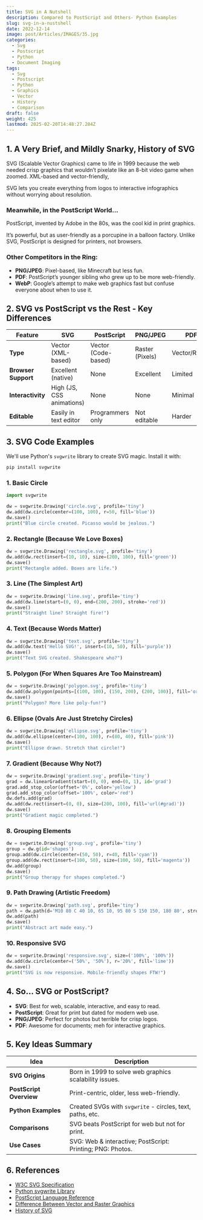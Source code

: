 ```yaml
---
title: SVG in A Nutshell
description: Compared to PostScript and Others- Python Examples
slug: svg-in-a-nustshell
date: 2022-12-14
image: post/Articles/IMAGES/35.jpg
categories:
  - Svg
  - Postscript
  - Python
  - Document Imaging
tags:
  - Svg
  - Postscript
  - Python
  - Graphics
  - Vector
  - History
  - Comparison
draft: false
weight: 425
lastmod: 2025-02-20T14:48:27.284Z
---
```

<!--
# SVG in Depth - Compared to PostScript and Others (with Python Code!)

Welcome to the wonderful world of SVG! If you've ever looked at an SVG file and thought, "Is this XML or an alien language?" — congrats, you're in the right place. Let's break down SVG like a curious cat ripping apart a cardboard box and compare it with the grandpa of graphics, PostScript, and a few other formats. 
-->

## 1. A Very Brief, and Mildly Snarky, History of SVG

SVG (Scalable Vector Graphics) came to life in 1999 because the web needed crisp graphics that wouldn’t pixelate like an 8-bit video game when zoomed. XML-based and vector-friendly,

SVG lets you create everything from logos to interactive infographics without worrying about resolution.

### Meanwhile, in the PostScript World…

PostScript, invented by Adobe in the 80s, was the cool kid in print graphics.

It’s powerful, but as user-friendly as a porcupine in a balloon factory. Unlike SVG, PostScript is designed for printers, not browsers.

### Other Competitors in the Ring:

* **PNG/JPEG**: Pixel-based, like Minecraft but less fun.
* **PDF**: PostScript’s younger sibling who grew up to be more web-friendly.
* **WebP**: Google’s attempt to make web graphics fast but confuse everyone about when to use it.

## 2. SVG vs PostScript vs the Rest - Key Differences

| Feature             | SVG                       | PostScript          | PNG/JPEG        | PDF           |
| ------------------- | ------------------------- | ------------------- | --------------- | ------------- |
| **Type**            | Vector (XML-based)        | Vector (Code-based) | Raster (Pixels) | Vector/Raster |
| **Browser Support** | Excellent (native)        | None                | Excellent       | Limited       |
| **Interactivity**   | High (JS, CSS animations) | None                | None            | Minimal       |
| **Editable**        | Easily in text editor     | Programmers only    | Not editable    | Harder        |

## 3. SVG Code Examples

We'll use Python's `svgwrite` library to create SVG magic. Install it with:

```bash
pip install svgwrite
```

### 1. Basic Circle

```python
import svgwrite

dw = svgwrite.Drawing('circle.svg', profile='tiny')
dw.add(dw.circle(center=(100, 100), r=50, fill='blue'))
dw.save()
print("Blue circle created. Picasso would be jealous.")
```

### 2. Rectangle (Because We Love Boxes)

```python
dw = svgwrite.Drawing('rectangle.svg', profile='tiny')
dw.add(dw.rect(insert=(10, 10), size=(200, 100), fill='green'))
dw.save()
print("Rectangle added. Boxes are life.")
```

### 3. Line (The Simplest Art)

```python
dw = svgwrite.Drawing('line.svg', profile='tiny')
dw.add(dw.line(start=(0, 0), end=(200, 200), stroke='red'))
dw.save()
print("Straight line? Straight fire!")
```

### 4. Text (Because Words Matter)

```python
dw = svgwrite.Drawing('text.svg', profile='tiny')
dw.add(dw.text('Hello SVG!', insert=(10, 50), fill='purple'))
dw.save()
print("Text SVG created. Shakespeare who?")
```

### 5. Polygon (For When Squares Are Too Mainstream)

```python
dw = svgwrite.Drawing('polygon.svg', profile='tiny')
dw.add(dw.polygon(points=[(100, 100), (150, 200), (200, 100)], fill='orange'))
dw.save()
print("Polygon? More like poly-fun!")
```

### 6. Ellipse (Ovals Are Just Stretchy Circles)

```python
dw = svgwrite.Drawing('ellipse.svg', profile='tiny')
dw.add(dw.ellipse(center=(100, 100), r=(80, 40), fill='pink'))
dw.save()
print("Ellipse drawn. Stretch that circle!")
```

### 7. Gradient (Because Why Not?)

```python
dw = svgwrite.Drawing('gradient.svg', profile='tiny')
grad = dw.linearGradient(start=(0, 0), end=(0, 1), id='grad')
grad.add_stop_color(offset='0%', color='yellow')
grad.add_stop_color(offset='100%', color='red')
dw.defs.add(grad)
dw.add(dw.rect(insert=(0, 0), size=(200, 100), fill='url(#grad)'))
dw.save()
print("Gradient magic completed.")
```

### 8. Grouping Elements

```python
dw = svgwrite.Drawing('group.svg', profile='tiny')
group = dw.g(id='shapes')
group.add(dw.circle(center=(50, 50), r=40, fill='cyan'))
group.add(dw.rect(insert=(100, 50), size=(100, 50), fill='magenta'))
dw.add(group)
dw.save()
print("Group therapy for shapes completed.")
```

### 9. Path Drawing (Artistic Freedom)

```python
dw = svgwrite.Drawing('path.svg', profile='tiny')
path = dw.path(d='M10 80 C 40 10, 65 10, 95 80 S 150 150, 180 80', stroke='black', fill='none')
dw.add(path)
dw.save()
print("Abstract art made easy.")
```

### 10. Responsive SVG

```python
dw = svgwrite.Drawing('responsive.svg', size=('100%', '100%'))
dw.add(dw.circle(center=('50%', '50%'), r='20%', fill='lime'))
dw.save()
print("SVG is now responsive. Mobile-friendly shapes FTW!")
```

## 4. So… SVG or PostScript?

* **SVG**: Best for web, scalable, interactive, and easy to read.
* **PostScript**: Great for print but dated for modern web use.
* **PNG/JPEG**: Perfect for photos but terrible for crisp logos.
* **PDF**: Awesome for documents; meh for interactive graphics.

## 5. Key Ideas Summary

| Idea                    | Description                                                |
| ----------------------- | ---------------------------------------------------------- |
| **SVG Origins**         | Born in 1999 to solve web graphics scalability issues.     |
| **PostScript Overview** | Print-centric, older, less web-friendly.                   |
| **Python Examples**     | Created SVGs with `svgwrite` - circles, text, paths, etc.  |
| **Comparisons**         | SVG beats PostScript for web but not for print.            |
| **Use Cases**           | SVG: Web & interactive; PostScript: Printing; PNG: Photos. |

## 6. References

* [W3C SVG Specification](https://www.w3.org/Graphics/SVG/)
* [Python svgwrite Library](https://pypi.org/project/svgwrite/)
* [PostScript Language Reference](https://www.adobe.com/products/postscript.html)
* [Difference Between Vector and Raster Graphics](https://en.wikipedia.org/wiki/Vector_graphics)
* [History of SVG](https://www.w3.org/TR/SVG2/)
